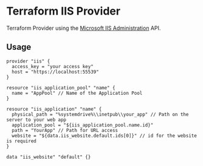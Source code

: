 # Terraform IIS Provider

Terraform Provider using the [Microsoft IIS Administration](https://docs.microsoft.com/en-us/IIS-Administration/) API.

## Usage
```hcl
provider "iis" {
  access_key = "your access key"
  host = "https://localhost:55539"
}

resource "iis_application_pool" "name" {
  name = "AppPool" // Name of the Application Pool
}

resource "iis_application" "name" {
  physical_path = "%systemdrive%\\inetpub\\your_app" // Path on the server to your web app
  application_pool = "${iis_application_pool.name.id}"
  path = "YourApp" // Path for URL access
  website = "${data.iis_website.default.ids[0]}" // id for the website is required
}

data "iis_website" "default" {}
```